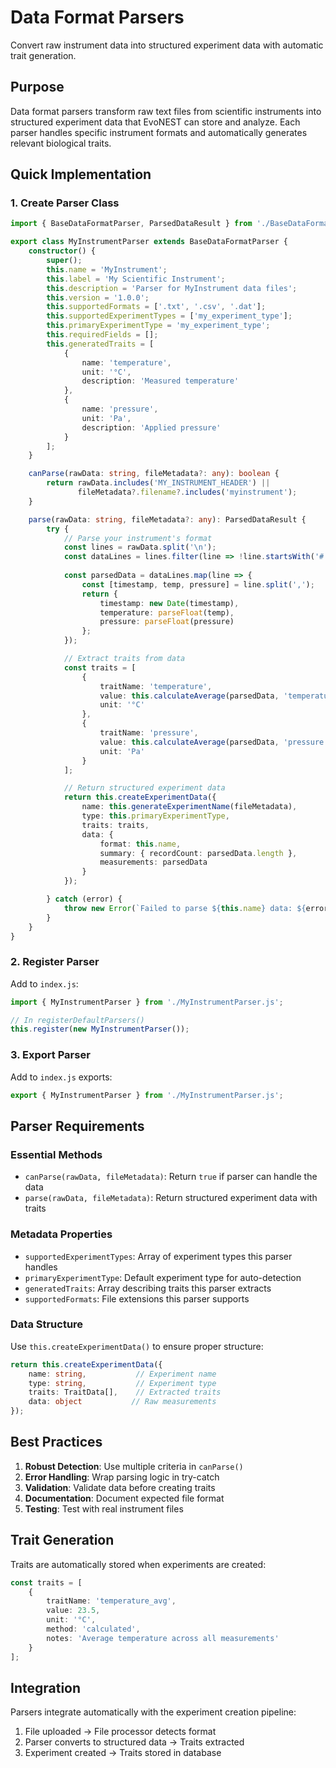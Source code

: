 # Data Format Parsers

Convert raw instrument data into structured experiment data with automatic trait generation.

## Purpose

Data format parsers transform raw text files from scientific instruments into structured experiment data that EvoNEST can store and analyze. Each parser handles specific instrument formats and automatically generates relevant biological traits.

## Quick Implementation

### 1. Create Parser Class

```typescript
import { BaseDataFormatParser, ParsedDataResult } from './BaseDataFormatParser.js';

export class MyInstrumentParser extends BaseDataFormatParser {
    constructor() {
        super();
        this.name = 'MyInstrument';
        this.label = 'My Scientific Instrument';
        this.description = 'Parser for MyInstrument data files';
        this.version = '1.0.0';
        this.supportedFormats = ['.txt', '.csv', '.dat'];
        this.supportedExperimentTypes = ['my_experiment_type'];
        this.primaryExperimentType = 'my_experiment_type';
        this.requiredFields = [];
        this.generatedTraits = [
            {
                name: 'temperature',
                unit: '°C',
                description: 'Measured temperature'
            },
            {
                name: 'pressure',
                unit: 'Pa',
                description: 'Applied pressure'
            }
        ];
    }

    canParse(rawData: string, fileMetadata?: any): boolean {
        return rawData.includes('MY_INSTRUMENT_HEADER') || 
               fileMetadata?.filename?.includes('myinstrument');
    }

    parse(rawData: string, fileMetadata?: any): ParsedDataResult {
        try {
            // Parse your instrument's format
            const lines = rawData.split('\n');
            const dataLines = lines.filter(line => !line.startsWith('#'));
            
            const parsedData = dataLines.map(line => {
                const [timestamp, temp, pressure] = line.split(',');
                return {
                    timestamp: new Date(timestamp),
                    temperature: parseFloat(temp),
                    pressure: parseFloat(pressure)
                };
            });

            // Extract traits from data
            const traits = [
                {
                    traitName: 'temperature',
                    value: this.calculateAverage(parsedData, 'temperature'),
                    unit: '°C'
                },
                {
                    traitName: 'pressure',
                    value: this.calculateAverage(parsedData, 'pressure'),
                    unit: 'Pa'
                }
            ];

            // Return structured experiment data
            return this.createExperimentData({
                name: this.generateExperimentName(fileMetadata),
                type: this.primaryExperimentType,
                traits: traits,
                data: {
                    format: this.name,
                    summary: { recordCount: parsedData.length },
                    measurements: parsedData
                }
            });

        } catch (error) {
            throw new Error(`Failed to parse ${this.name} data: ${error.message}`);
        }
    }
}
```

### 2. Register Parser

Add to `index.js`:

```javascript
import { MyInstrumentParser } from './MyInstrumentParser.js';

// In registerDefaultParsers()
this.register(new MyInstrumentParser());
```

### 3. Export Parser

Add to `index.js` exports:

```javascript
export { MyInstrumentParser } from './MyInstrumentParser.js';
```

## Parser Requirements

### Essential Methods

- `canParse(rawData, fileMetadata)`: Return `true` if parser can handle the data
- `parse(rawData, fileMetadata)`: Return structured experiment data with traits

### Metadata Properties

- `supportedExperimentTypes`: Array of experiment types this parser handles
- `primaryExperimentType`: Default experiment type for auto-detection
- `generatedTraits`: Array describing traits this parser extracts
- `supportedFormats`: File extensions this parser supports

### Data Structure

Use `this.createExperimentData()` to ensure proper structure:

```typescript
return this.createExperimentData({
    name: string,           // Experiment name
    type: string,           // Experiment type
    traits: TraitData[],    // Extracted traits
    data: object           // Raw measurements
});
```

## Best Practices

1. **Robust Detection**: Use multiple criteria in `canParse()`
2. **Error Handling**: Wrap parsing logic in try-catch
3. **Validation**: Validate data before creating traits
4. **Documentation**: Document expected file format
5. **Testing**: Test with real instrument files

## Trait Generation

Traits are automatically stored when experiments are created:

```typescript
const traits = [
    {
        traitName: 'temperature_avg',
        value: 23.5,
        unit: '°C',
        method: 'calculated',
        notes: 'Average temperature across all measurements'
    }
];
```

## Integration

Parsers integrate automatically with the experiment creation pipeline:
1. File uploaded → File processor detects format
2. Parser converts to structured data → Traits extracted
3. Experiment created → Traits stored in database
